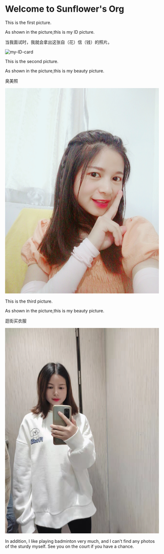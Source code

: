 # Welcome to Sunflower's Org

This is the first picture.

As shown in the picture,this is my ID picture.

当我面试时，我就会拿出这张自（花）信（钱）的照片。

![my-ID-card](https://github.com/gtb-2022-bao-guanhua/.github/blob/main/assets/my-ID-card.jpeg)


This is the second picture.

As shown in the picture,this is my beauty picture.

臭美照

![my-stinky-picture](https://github.com/gtb-2022-bao-guanhua/.github/blob/main/assets/my-stinky-picture.jpg)


This is the third picture.

As shown in the picture,this is my beauty picture.

逛街买衣服

![the-shopping-girl](https://github.com/gtb-2022-bao-guanhua/.github/blob/main/assets/the-shopping-girl.jpg)


In addition, I like playing badminton very much, and I can't find any photos of the sturdy myself. See you on the court if you have a chance.

